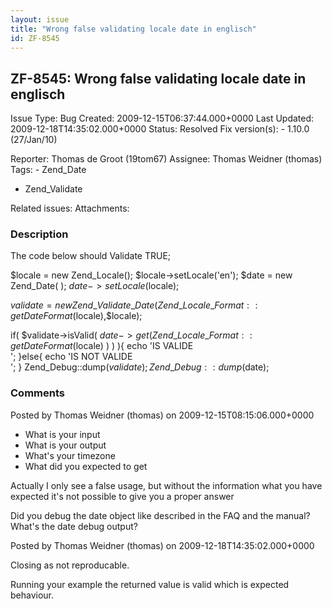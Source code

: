 ```yaml
---
layout: issue
title: "Wrong false validating locale date in englisch"
id: ZF-8545
---
```


ZF-8545: Wrong false validating locale date in englisch
-------------------------------------------------------

 Issue Type: Bug Created: 2009-12-15T06:37:44.000+0000 Last Updated: 2009-12-18T14:35:02.000+0000 Status: Resolved Fix version(s): - 1.10.0 (27/Jan/10)
 
 Reporter:  Thomas de Groot (19tom67)  Assignee:  Thomas Weidner (thomas)  Tags: - Zend\_Date
- Zend\_Validate
 
 Related issues: 
 Attachments: 
### Description

The code below should Validate TRUE;

$locale = new Zend\_Locale(); $locale->setLocale('en'); $date = new Zend\_Date( ); $date->setLocale($locale);

$validate = new Zend\_Validate\_Date( Zend\_Locale\_Format::getDateFormat($locale),$locale);

if( $validate->isValid( $date->get( Zend\_Locale\_Format::getDateFormat($locale) ) ) ){ echo 'IS VALIDE  
'; }else{ echo 'IS NOT VALIDE  
'; } Zend\_Debug::dump($validate); Zend\_Debug::dump($date);

 

 

### Comments

Posted by Thomas Weidner (thomas) on 2009-12-15T08:15:06.000+0000

- What is your input
- What is your output
- What's your timezone
- What did you expected to get

Actually I only see a false usage, but without the information what you have expected it's not possible to give you a proper answer

Did you debug the date object like described in the FAQ and the manual? What's the date debug output?

 

 

Posted by Thomas Weidner (thomas) on 2009-12-18T14:35:02.000+0000

Closing as not reproducable.

Running your example the returned value is valid which is expected behaviour.

 

 
